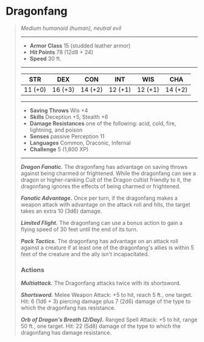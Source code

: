# Dragonfang
>*Medium humanoid (human), neutral evil*
>___
>- **Armor Class** 15 (studded leather armor)
>- **Hit Points** 78 (12d8 + 24)
>- **Speed** 30 ft.
>___
>|STR|DEX|CON|INT|WIS|CHA|
>|:---:|:---:|:---:|:---:|:---:|:---:|
>|11 (+0)|16 (+3)|14 (+2)|12 (+1)|12 (+1)|14 (+2)|
>___
>- **Saving Throws** Wis +4
>- **Skills** Deception +5, Stealth +6
>- **Damage Resistances** one of the following: acid, cold, fire, lightning, and poison
>- **Senses** passive Perception 11
>- **Languages** Common, Draconic, Infernal
>- **Challenge** 5 (1,800 XP)
>___
>***Dragon Fanatic.*** The dragonfang has advantage on saving throws against being charmed or frightened. While the dragonfang can see a dragon or higher-ranking Cult of the Dragon cultist friendly to it, the dragonfang ignores the effects of being charmed or frightened.  
>
>***Fanatic Advantage.*** Once per turn, if the dragonfang makes a weapon attack with advantage on the attack roll and hits, the target takes an extra 10 (3d6) damage.  
>
>***Limited Flight.*** The dragonfang can use a bonus action to gain a flying speed of 30 feet until the end of its turn.  
>
>***Pack Tactics.*** The dragonfang has advantage on an attack roll against a creature if at least one of the dragonfang's allies is within 5 feet of the creature and the ally isn't incapacitated.  
>
>### Actions
>***Multiattack.*** The Dragonfang attacks twice with its shortsword.  
>
>***Shortsword.*** Melee Weapon Attack: +5 to hit, reach 5 ft., one target. Hit: 6 (1d6 + 3) piercing damage plus 7 (2d6) damage of the type to which the dragonfang has resistance.  
>
>***Orb of Dragon's Breath (2/Day).*** Ranged Spell Attack: +5 to hit, range 50 ft., one target. Hit: 22 (5d8) damage of the type to which the dragonfang has damage resistance.